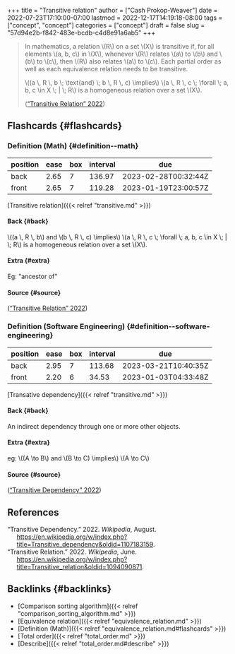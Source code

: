 +++
title = "Transitive relation"
author = ["Cash Prokop-Weaver"]
date = 2022-07-23T17:10:00-07:00
lastmod = 2022-12-17T14:19:18-08:00
tags = ["concept", "concept"]
categories = ["concept"]
draft = false
slug = "57d94e2b-f842-483e-bcdb-c4d8e91a6ab5"
+++

> In mathematics, a relation \\(R\\) on a set \\(X\\) is transitive if, for all elements \\(a, b, c\\) in \\(X\\), whenever \\(R\\) relates \\(a\\) to \\(b\\) and \\(b\\) to \\(c\\), then \\(R\\) also relates \\(a\\) to \\(c\\). Each partial order as well as each equivalence relation needs to be transitive.
>
> \\((a \\, R \\, b \\; \text{and} \\; b \\, R \\, c) \implies\\) \\(a \\, R \\, c \\; \forall \\; a, b, c \in X \\; | \\; R\\) is a homogeneous relation over a set \\(X\\).
>
> (<a href="#citeproc_bib_item_2">“Transitive Relation” 2022</a>)


## Flashcards {#flashcards}


### Definition (Math) {#definition--math}

| position | ease | box | interval | due                  |
|----------|------|-----|----------|----------------------|
| back     | 2.65 | 7   | 136.97   | 2023-02-28T00:32:44Z |
| front    | 2.65 | 7   | 119.28   | 2023-01-19T23:00:57Z |

[Transitive relation]({{< relref "transitive.md" >}})


#### Back {#back}

\\((a \\, R \\, b\\) and \\(b \\, R \\, c) \implies\\) \\(a \\, R \\, c \\; \forall \\; a, b, c \in X \\; | \\; R\\) is a homogeneous relation over a set \\(X\\).


#### Extra {#extra}

Eg: "ancestor of"


#### Source {#source}

(<a href="#citeproc_bib_item_2">“Transitive Relation” 2022</a>)


### Definition (Software Engineering) {#definition--software-engineering}

| position | ease | box | interval | due                  |
|----------|------|-----|----------|----------------------|
| back     | 2.95 | 7   | 113.68   | 2023-03-21T10:40:35Z |
| front    | 2.20 | 6   | 34.53    | 2023-01-03T04:33:48Z |

[Transative dependency]({{< relref "transitive.md" >}})


#### Back {#back}

An indirect dependency through one or more other objects.


#### Extra {#extra}

eg: \\((A \to B\\) and \\(B \to C) \implies\\) \\(A \to C\\)


#### Source {#source}

(<a href="#citeproc_bib_item_1">“Transitive Dependency” 2022</a>)

## References

<style>.csl-entry{text-indent: -1.5em; margin-left: 1.5em;}</style><div class="csl-bib-body">
  <div class="csl-entry"><a id="citeproc_bib_item_1"></a>“Transitive Dependency.” 2022. <i>Wikipedia</i>, August. <a href="https://en.wikipedia.org/w/index.php?title=Transitive_dependency&oldid=1107183159">https://en.wikipedia.org/w/index.php?title=Transitive_dependency&#38;oldid=1107183159</a>.</div>
  <div class="csl-entry"><a id="citeproc_bib_item_2"></a>“Transitive Relation.” 2022. <i>Wikipedia</i>, June. <a href="https://en.wikipedia.org/w/index.php?title=Transitive_relation&oldid=1094090871">https://en.wikipedia.org/w/index.php?title=Transitive_relation&#38;oldid=1094090871</a>.</div>
</div>


## Backlinks {#backlinks}

-   [Comparison sorting algorithm]({{< relref "comparison_sorting_algorithm.md" >}})
-   [Equivalence relation]({{< relref "equivalence_relation.md" >}})
-   [Definition (Math)]({{< relref "equivalence_relation.md#flashcards" >}})
-   [Total order]({{< relref "total_order.md" >}})
-   [Describe]({{< relref "total_order.md#describe" >}})
